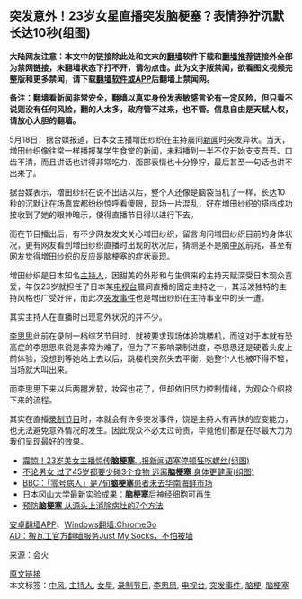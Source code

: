  <h2>突发意外！23岁女星直播突发脑梗塞？表情狰狞沉默长达10秒(组图)</h2> <p class="notice"><b>大陆网友注意：本文中的链接除此处和文末的<a href="https://github.com/bannedbook/fanqiang" >翻墙</a>软件下载和<a href="https://github.com/killgcd/justmysocks/blob/master/README.md">翻墙推荐</a>链接外全部为禁网链接，未翻墙状态下打不开，请勿点击。此为文字版禁闻，欲看图文视频完整版和更多禁闻，请下载<a href="https://github.com/bannedbook/fanqiang">翻墙软件或APP</a>后翻墙上禁闻网。</p><p>备注：翻墙看新闻非常安全，翻墙以真实身份发表敏感言论有一定风险，但只看不说则没有任何风险，翻的人太多，政府管不过来，也不管。信息自由是天赋人权，请放心大胆的翻墙。</b></p>  <div class="entry"> <p>5月18日，据台媒报道，日本女主播増田纱织在主持晨间<span class='wp_keywordlink_affiliate'><a href="https://www.bannedbook.org/" title="新闻">新闻</a></span>时突发异状。当天，増田纱织像往常一样播报某学生食堂的新闻，未料播到一半不仅开始支支吾吾、口齿不清，而且讲话也讲得非常吃力，面部表情也十分狰狞，最后甚至一句话也讲不出来了。</p> <p>据台媒表示，増田纱织在说不出话以后，整个人还像是脑袋当机了一样，长达10秒的沉默让在场嘉宾都纷纷惊呼看傻眼，现场一片混乱，好在増田纱织的搭档成功接收到了她的眼神暗示，使得直播节目得以进行下去。</p> <p>而在节目播出后，有不少网友发文关心増田纱织，留言询问増田纱织目前的身体状况，更有网友看到増田纱织直播时出现的状况后，猜测是不是脑<a href="https://www.bannedbook.org/bnews/tag/%E4%B8%AD%E9%A3%8E/" class="st_tag internal_tag" rel="tag" title="标签 中风 下的日志">中风</a>前兆，甚至有网友觉得増田纱织的反应是<a href="https://www.bannedbook.org/bnews/tag/%e8%84%91%e6%a2%97%e5%a1%9e/" class="st_tag internal_tag" rel="tag" title="标签 脑梗塞 下的日志">脑梗塞</a>的症状表现。</p>  <p>増田纱织是日本知名<a href="https://www.bannedbook.org/bnews/tag/%e4%b8%bb%e6%8c%81%e4%ba%ba/" class="st_tag internal_tag" rel="tag" title="标签 主持人 下的日志">主持人</a>，因甜美的外形和与生俱来的主持天赋深受日本观众喜爱，年仅23岁就担任了日本某<a href="https://www.bannedbook.org/bnews/tag/%e7%94%b5%e8%a7%86%e5%8f%b0/" class="st_tag internal_tag" rel="tag" title="标签 电视台 下的日志">电视台</a>晨间直播的固定主持之一，其活泼独特的主持风格也广受好评，而此次<a href="https://www.bannedbook.org/bnews/tag/%e7%aa%81%e5%8f%91%e4%ba%8b%e4%bb%b6/" class="st_tag internal_tag" rel="tag" title="标签 突发事件 下的日志">突发事件</a>也是増田纱织在主持事业中的头一遭。</p> <p>其实主持人在直播时出现意外状况的并不少。</p> <p><a href="https://www.bannedbook.org/bnews/tag/%e6%9d%8e%e6%80%9d%e6%80%9d/" class="st_tag internal_tag" rel="tag" title="标签 李思思 下的日志">李思思</a>此前在录制一档综艺节目时，就被要求现场体验跳楼机，而这对于本就有恐高症的李思思来说是非常为难了，但为了不影响录制进度，李思思还是硬着头皮上前体验，没想到等她站上去以后，跳楼机突然失去平衡，她整个人也被吓得不轻，当场就大叫出来。</p>  <p>而李思思下来以后两腿发软，妆容也花了，但却依旧尽力控制情绪，为观众介绍接下来的流程。</p> <p>其实在直播<a href="https://www.bannedbook.org/bnews/tag/%e5%bd%95%e5%88%b6%e8%8a%82%e7%9b%ae/" class="st_tag internal_tag" rel="tag" title="标签 录制节目 下的日志">录制节目</a>时，本就会有许多突发事件，饶是主持人有再快的应变能力，也无法避免意外情况的发生。因此观众不必太过苛责，毕竟他们都是在尽最大力为我们呈现最好的效果。</p> <ul class='op-related-articles' title='相关阅读'> <li><a href='https://www.bannedbook.org/bnews/yule/20200520/1331198.html' target='_blank'>震惊！23岁美女主播惊传<b>脑梗塞</b>…报新闻语塞停顿狂吃螺丝(组图)</a></li> <li><a href='https://www.bannedbook.org/bnews/health/20200518/1330337.html' target='_blank'>不论男女 过了45岁都要少碰3个食物 远离<b>脑梗塞</b> 身体更健康(组图)</a></li> <li><a href='https://www.bannedbook.org/bnews/baitai/20200219/1279703.html' target='_blank'>BBC：「零号病人」是7旬<b>脑梗塞</b>患者未去华南海鲜市场</a></li> <li><a href='https://www.bannedbook.org/bnews/comments/20191222/1245411.html' target='_blank'>日本冈山大学最新实验成果：<b>脑梗塞</b>后神经细胞可再生</a></li> <li><a href='https://www.bannedbook.org/bnews/health/20190315/1097610.html' target='_blank'>预防<b>脑梗塞</b> 从源头上消除病灶的7个方法</a></li> </ul> <div class="texttj"> <a href="https://github.com/bannedbook/fanqiang/wiki/%E7%A6%81%E9%97%BB%E7%BD%91%E5%AE%89%E5%8D%93%E7%BF%BB%E5%A2%99%E6%96%B0%E9%97%BBAPP" target="_blank">安卓翻墙APP</a>、<a href="https://github.com/bannedbook/fanqiang/wiki/Chrome%E4%B8%80%E9%94%AE%E7%BF%BB%E5%A2%99%E5%8C%85" target="_blank">Windows翻墙:ChromeGo</a><br/> <a href="https://github.com/killgcd/justmysocks/blob/master/README.md" target="_blank">AD：搬瓦工官方翻墙服务Just My Socks，不怕被墙</a> </div><p> 来源：会火 </p> <a name='sharetosocial'></a>         <div><a href='https://www.bannedbook.org/bnews/yule/20200521/1332307.html'>原文链接</a></div>  </div><!--END ENTRY--> <div class="postfooter"> <div>本文标签：<a href="https://www.bannedbook.org/bnews/tag/%E4%B8%AD%E9%A3%8E/" rel="tag">中风</a>, <a href="https://www.bannedbook.org/bnews/tag/%e4%b8%bb%e6%8c%81%e4%ba%ba/" rel="tag">主持人</a>, <a href="https://www.bannedbook.org/bnews/tag/%e5%a5%b3%e6%98%9f/" rel="tag">女星</a>, <a href="https://www.bannedbook.org/bnews/tag/%e5%bd%95%e5%88%b6%e8%8a%82%e7%9b%ae/" rel="tag">录制节目</a>, <a href="https://www.bannedbook.org/bnews/tag/%e6%9d%8e%e6%80%9d%e6%80%9d/" rel="tag">李思思</a>, <a href="https://www.bannedbook.org/bnews/tag/%e7%94%b5%e8%a7%86%e5%8f%b0/" rel="tag">电视台</a>, <a href="https://www.bannedbook.org/bnews/tag/%e7%aa%81%e5%8f%91%e4%ba%8b%e4%bb%b6/" rel="tag">突发事件</a>, <a href="https://www.bannedbook.org/bnews/tag/%e8%84%91%e6%a2%97/" rel="tag">脑梗</a>, <a href="https://www.bannedbook.org/bnews/tag/%e8%84%91%e6%a2%97%e5%a1%9e/" rel="tag">脑梗塞</a></div>  </div><!--END POSTFOOTER--> 